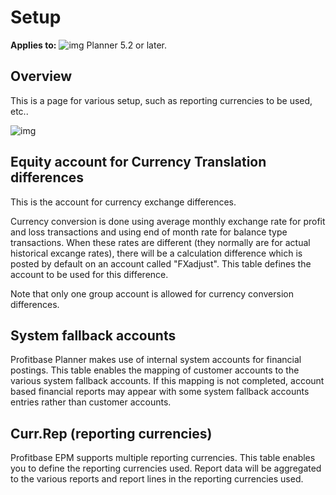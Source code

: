 # Setup

**Applies to:** ![img](https://profitbasedocs.blob.core.windows.net/icons/yes-icon.png) Planner 5.2 or later.

## Overview
This is a page for various setup, such as reporting currencies to be used, etc..
<br/>

![img](https://profitbasedocs.blob.core.windows.net/enduserhelp/images/ReportSetupSetup.JPG)

## Equity account for Currency Translation differences

This is the account for currency exchange differences.

Currency conversion is done using average monthly exchange rate for profit and loss transactions and using end of month rate for balance type transactions. When these rates are different (they normally are for actual historical excange rates), there will be a calculation difference which is posted by default on an account called "FXadjust". This table defines the account to be used for this difference.

Note that only one group account is allowed for currency conversion differences.

## System fallback accounts

Profitbase Planner makes use of internal system accounts for financial postings. This table enables the mapping of customer accounts to the various system fallback accounts. If this mapping is not completed, account based financial reports may appear with some system fallback accounts entries rather than customer accounts.

## Curr.Rep (reporting currencies)

Profitbase EPM supports multiple reporting currencies. This table enables you to define the reporting currencies used. Report data will be aggregated to the various reports and report lines in the reporting currencies used.
